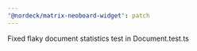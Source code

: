 ```yaml
---
'@nordeck/matrix-neoboard-widget': patch
---
```


Fixed flaky document statistics test in Document.test.ts
